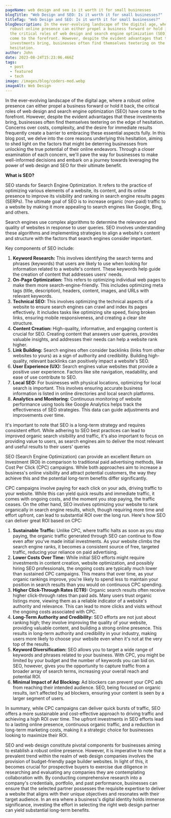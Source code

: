 ```yaml
---
pageName: web design and seo is it worth it for small businesses
blogTitle: "Web Design and SEO: Is it worth it for small businesses?"
titleTag: "Web Design and SEO: Is it worth it for small businesses?"
blogDescription: In the ever-evolving landscape of the digital age, where a
  robust online presence can either propel a business forward or hold it back,
  the critical roles of web design and search engine optimization (SEO) have
  come to the forefront. However, despite the evident advantages that these
  investments bring, businesses often find themselves teetering on the edge of
  hesitation.
author: John
date: 2023-08-24T15:23:06.466Z
tags:
  - post
  - featured
  - tech
image: /images/blog/coders-med.webp
imageAlt: Web Design
---
```

<!--StartFragment-->

In the ever-evolving landscape of the digital age, where a robust online presence can either propel a business forward or hold it back, the critical roles of web design and search engine optimization (SEO) have come to the forefront. However, despite the evident advantages that these investments bring, businesses often find themselves teetering on the edge of hesitation. Concerns over costs, complexity, and the desire for immediate results frequently create a barrier to embracing these essential aspects fully. In this blog post, we delve into the core reasons underlying this hesitation, aiming to shed light on the factors that might be deterring businesses from unlocking the true potential of their online endeavors. Through a closer examination of each concern, we'll pave the way for businesses to make well-informed decisions and embark on a journey towards leveraging the power of web design and SEO for their ultimate benefit.

<!--EndFragment-->

<!--StartFragment-->

**W﻿hat is SEO?** 

SEO stands for Search Engine Optimization. It refers to the practice of optimizing various elements of a website, its content, and its online presence to improve its visibility and ranking in search engine results pages (SERPs). The ultimate goal of SEO is to increase organic (non-paid) traffic to a website by making it more appealing to search engines like Google, Bing, and others.

Search engines use complex algorithms to determine the relevance and quality of websites in response to user queries. SEO involves understanding these algorithms and implementing strategies to align a website's content and structure with the factors that search engines consider important.

Key components of SEO include:

1. **Keyword Research:** This involves identifying the search terms and phrases (keywords) that users are likely to use when looking for information related to a website's content. These keywords help guide the creation of content that addresses users' needs.
2. **On-Page Optimization:** This refers to optimizing individual web pages to make them more search-engine-friendly. This includes optimizing meta tags (title, description), headers, content, images, and URLs with relevant keywords.
3. **Technical SEO:** This involves optimizing the technical aspects of a website to ensure search engines can crawl and index its pages effectively. It includes tasks like optimizing site speed, fixing broken links, ensuring mobile responsiveness, and creating a clear site structure.
4. **Content Creation:** High-quality, informative, and engaging content is crucial for SEO. Creating content that answers user queries, provides valuable insights, and addresses their needs can help a website rank higher.
5. **Link Building:** Search engines often consider backlinks (links from other websites to yours) as a sign of authority and credibility. Building high-quality, relevant backlinks can positively impact a website's SEO.
6. **User Experience (UX):** Search engines value websites that provide a positive user experience. Factors like site navigation, readability, and ease of use contribute to SEO.
7. **Local SEO:** For businesses with physical locations, optimizing for local search is important. This involves ensuring accurate business information is listed in online directories and local search platforms.
8. **Analytics and Monitoring:** Continuous monitoring of website performance using tools like Google Analytics helps track the effectiveness of SEO strategies. This data can guide adjustments and improvements over time.

It's important to note that SEO is a long-term strategy and requires consistent effort. While adhering to SEO best practices can lead to improved organic search visibility and traffic, it's also important to focus on providing value to users, as search engines aim to deliver the most relevant and useful results to their users' queries

<!--EndFragment-->



<!--StartFragment-->

SEO (Search Engine Optimization) can provide an excellent Return on Investment (ROI) in comparison to traditional paid advertising methods, like Cost Per Click (CPC) campaigns. While both approaches aim to increase a business's online visibility and attract potential customers, the way they achieve this and the potential long-term benefits differ significantly.

CPC campaigns involve paying for each click on your ads, driving traffic to your website. While this can yield quick results and immediate traffic, it comes with ongoing costs, and the moment you stop paying, the traffic ceases. On the other hand, SEO involves optimizing your website to rank organically in search engine results, which, though requiring more time and effort upfront, can lead to substantial ROI over the long run. Here's how SEO can deliver great ROI based on CPC:

1. **Sustainable Traffic:** Unlike CPC, where traffic halts as soon as you stop paying, the organic traffic generated through SEO can continue to flow even after you've made initial investments. As your website climbs the search engine ranks, it becomes a consistent source of free, targeted traffic, reducing your reliance on paid advertising.
2. **Lower Costs Over Time:** While initial SEO efforts might require investments in content creation, website optimization, and possibly hiring SEO professionals, the ongoing costs are typically much lower than sustained CPC campaigns. This means that over time, as your organic rankings improve, you're likely to spend less to maintain your position in search results than you would on continuous CPC spending.
3. **Higher Click-Through Rates (CTR):** Organic search results often receive higher click-through rates than paid ads. Many users trust organic listings more, viewing them as a reliable indicator of a website's authority and relevance. This can lead to more clicks and visits without the ongoing costs associated with CPC.
4. **Long-Term Authority and Credibility:** SEO efforts are not just about ranking high; they involve improving the quality of your website, providing valuable content, and building a strong online presence. This results in long-term authority and credibility in your industry, making users more likely to choose your website even when it's not at the very top of the results.
5. **Keyword Diversification:** SEO allows you to target a wide range of keywords and phrases related to your business. With CPC, you might be limited by your budget and the number of keywords you can bid on. SEO, however, gives you the opportunity to capture traffic from a broader array of search terms, increasing your overall reach and potential ROI.
6. **Minimal Impact of Ad Blocking:** Ad blockers can prevent your CPC ads from reaching their intended audience. SEO, being focused on organic results, isn't affected by ad blockers, ensuring your content is seen by a larger segment of users.

In summary, while CPC campaigns can deliver quick bursts of traffic, SEO offers a more sustainable and cost-effective approach to driving traffic and achieving a high ROI over time. The upfront investments in SEO efforts lead to a lasting online presence, continuous organic traffic, and a reduction in long-term marketing costs, making it a strategic choice for businesses looking to maximize their ROI.

<!--EndFragment-->



<!--StartFragment-->

SEO and web design constitute pivotal components for businesses aiming to establish a robust online presence. However, it is imperative to note that a prevalent trend within the realm of web design companies involves the provision of budget-friendly page builder websites. In light of this, it becomes crucial for prospective buyers to exercise due diligence in researching and evaluating any companies they are contemplating collaboration with. By conducting comprehensive research into a company's credentials, portfolio, and past performance, businesses can ensure that the selected partner possesses the requisite expertise to deliver a website that aligns with their unique objectives and resonates with their target audience. In an era where a business's digital identity holds immense significance, investing the effort in selecting the right web design partner can yield substantial long-term benefits.

<!--EndFragment-->